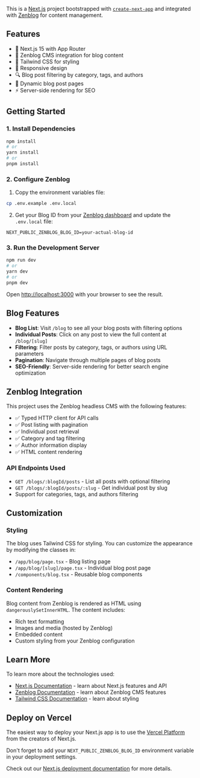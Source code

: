 This is a [Next.js](https://nextjs.org) project bootstrapped with [`create-next-app`](https://nextjs.org/docs/app/api-reference/cli/create-next-app) and integrated with [Zenblog](https://zenblog.com) for content management.

## Features

- 🚀 Next.js 15 with App Router
- 📝 Zenblog CMS integration for blog content
- 🎨 Tailwind CSS for styling
- 📱 Responsive design
- 🔍 Blog post filtering by category, tags, and authors
- 📄 Dynamic blog post pages
- ⚡ Server-side rendering for SEO

## Getting Started

### 1. Install Dependencies

```bash
npm install
# or
yarn install
# or
pnpm install
```

### 2. Configure Zenblog

1. Copy the environment variables file:

```bash
cp .env.example .env.local
```

2. Get your Blog ID from your [Zenblog dashboard](https://app.zenblog.com) and update the `.env.local` file:

```env
NEXT_PUBLIC_ZENBLOG_BLOG_ID=your-actual-blog-id
```

### 3. Run the Development Server

```bash
npm run dev
# or
yarn dev
# or
pnpm dev
```

Open [http://localhost:3000](http://localhost:3000) with your browser to see the result.

## Blog Features

- **Blog List**: Visit `/blog` to see all your blog posts with filtering options
- **Individual Posts**: Click on any post to view the full content at `/blog/[slug]`
- **Filtering**: Filter posts by category, tags, or authors using URL parameters
- **Pagination**: Navigate through multiple pages of blog posts
- **SEO-Friendly**: Server-side rendering for better search engine optimization

## Zenblog Integration

This project uses the Zenblog headless CMS with the following features:

- ✅ Typed HTTP client for API calls
- ✅ Post listing with pagination
- ✅ Individual post retrieval
- ✅ Category and tag filtering
- ✅ Author information display
- ✅ HTML content rendering

### API Endpoints Used

- `GET /blogs/:blogId/posts` - List all posts with optional filtering
- `GET /blogs/:blogId/posts/:slug` - Get individual post by slug
- Support for categories, tags, and authors filtering

## Customization

### Styling

The blog uses Tailwind CSS for styling. You can customize the appearance by modifying the classes in:

- `/app/blog/page.tsx` - Blog listing page
- `/app/blog/[slug]/page.tsx` - Individual blog post page
- `/components/blog.tsx` - Reusable blog components

### Content Rendering

Blog content from Zenblog is rendered as HTML using `dangerouslySetInnerHTML`. The content includes:

- Rich text formatting
- Images and media (hosted by Zenblog)
- Embedded content
- Custom styling from your Zenblog configuration

## Learn More

To learn more about the technologies used:

- [Next.js Documentation](https://nextjs.org/docs) - learn about Next.js features and API
- [Zenblog Documentation](https://docs.zenblog.com) - learn about Zenblog CMS features
- [Tailwind CSS Documentation](https://tailwindcss.com/docs) - learn about styling

## Deploy on Vercel

The easiest way to deploy your Next.js app is to use the [Vercel Platform](https://vercel.com/new?utm_medium=default-template&filter=next.js&utm_source=create-next-app&utm_campaign=create-next-app-readme) from the creators of Next.js.

Don't forget to add your `NEXT_PUBLIC_ZENBLOG_BLOG_ID` environment variable in your deployment settings.

Check out our [Next.js deployment documentation](https://nextjs.org/docs/app/building-your-application/deploying) for more details.
